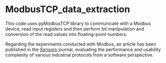 # ModbusTCP_data_extraction
This code uses pyModbusTCP library to communicate with a Modbus device, read input registers and then perform bit manipulation and conversion of the read values into floating-point numbers.

Regarding the experiments conducted with Modbus, an article has been published in the [Sensors](https://www.mdpi.com/1424-8220/23/12/5694) journal, evaluating the performance and usability complexity of various industrial protocols from a software perspective.

